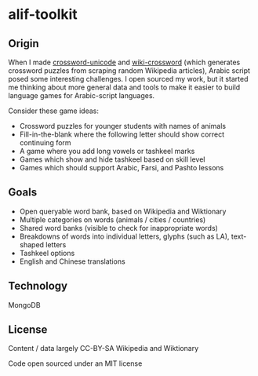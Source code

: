 # alif-toolkit

## Origin

When I made <a href="https://github.com/mapmeld/crossword-unicode">crossword-unicode</a>
 and <a href="https://github.com/mapmeld/wiki-crossword">wiki-crossword</a>
(which generates crossword puzzles from scraping random Wikipedia articles),
Arabic script posed some interesting challenges. I open sourced my work, but
it started me thinking about more general data and tools to make it easier to
build language games for Arabic-script languages.

Consider these game ideas:

- Crossword puzzles for younger students with names of animals
- Fill-in-the-blank where the following letter should show correct continuing form
- A game where you add long vowels or tashkeel marks
- Games which show and hide tashkeel based on skill level
- Games which should support Arabic, Farsi, and Pashto lessons

## Goals

- Open queryable word bank, based on Wikipedia and Wiktionary
- Multiple categories on words (animals / cities / countries)
- Shared word banks (visible to check for inappropriate words)
- Breakdowns of words into individual letters, glyphs (such as LA), text-shaped letters
- Tashkeel options
- English and Chinese translations

## Technology

MongoDB

## License

Content / data largely CC-BY-SA Wikipedia and Wiktionary

Code open sourced under an MIT license
